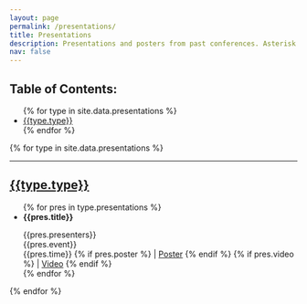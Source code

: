 ```yaml
---
layout: page
permalink: /presentations/
title: Presentations
description: Presentations and posters from past conferences. Asterisk (*) indicates I was the presenter.
nav: false
---
```



## Table of Contents:

<ul>
{% for type in site.data.presentations %}
  <li><a href="#{{type.link}}">{{type.type}}</a></li>
{% endfor %}
</ul>

{% for type in site.data.presentations %}
  <a id="{{type.link}}"></a>
  <hr>
  <h2><a href="#{{type.link}}">{{type.type}}</a></h2>
  <ul>
  {% for pres in type.presentations %}
    <li><b>{{pres.title}}</b><br>
    <p style="text-align:left;">
        {{pres.presenters}}<br>
        {{pres.event}}
        <span style="float:right;">
            {{pres.time}}
            {% if pres.poster %}
            | <a href="{{pres.poster}}" target="_blank">Poster</a>
            {% endif %}
            {% if pres.video %}
            | <a href="{{pres.video}}" target="_blank">Video</a>
            {% endif %}
        </span>
    </p>
    </li>
  {% endfor %}
  </ul>
{% endfor %}